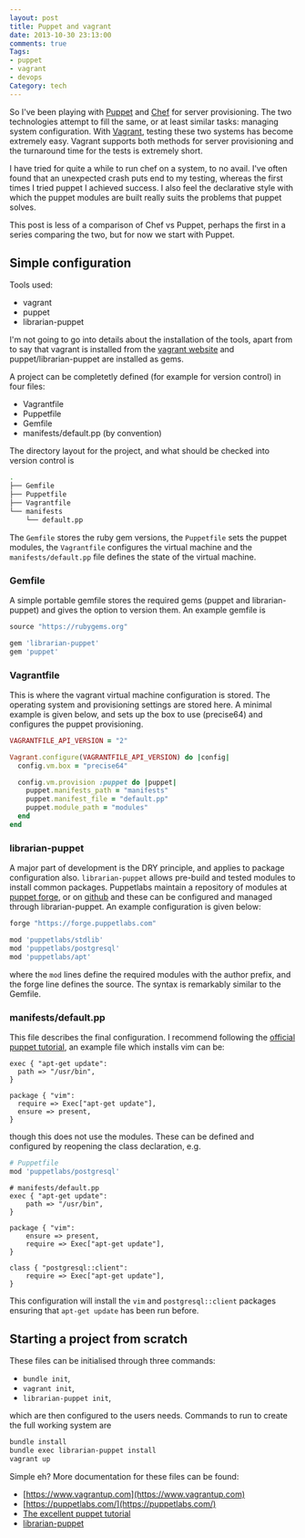 ```yaml
---
layout: post
title: Puppet and vagrant
date: 2013-10-30 23:13:00
comments: true
Tags:
- puppet
- vagrant
- devops
Category: tech
---
```


So I've been playing with [Puppet](https://puppetlabs.com/) and [Chef](https://www.opscode.com/chef/) for server provisioning. The two technologies attempt to fill the same, or at least similar tasks: managing system configuration. With [Vagrant](https://www.vagrantup.com/), testing these two systems has become extremely easy. Vagrant supports both methods for server provisioning and the turnaround time for the tests is extremely short.

I have tried for quite a while to run chef on a system, to no avail. I've often found that an unexpected crash puts end to my testing, whereas the first times I tried puppet I achieved success. I also feel the declarative style with which the puppet modules are built really suits the problems that puppet solves.

This post is less of a comparison of Chef vs Puppet, perhaps the first in a series comparing the two, but for now we start with Puppet.

## Simple configuration

Tools used:

* vagrant
* puppet
* librarian-puppet

I'm not going to go into details about the installation of the tools, apart from to say that vagrant is installed from the [vagrant website](https://vagrantup.com) and puppet/librarian-puppet are installed as gems.

A project can be completetly defined (for example for version control) in four files:

* Vagrantfile
* Puppetfile
* Gemfile
* manifests/default.pp (by convention)

The directory layout for the project, and what should be checked into version control is

``` bash
.
├── Gemfile
├── Puppetfile
├── Vagrantfile
└── manifests
    └── default.pp
```

The `Gemfile` stores the ruby gem versions, the `Puppetfile` sets the puppet modules, the `Vagrantfile` configures the virtual machine and the `manifests/default.pp` file defines the state of the virtual machine.

### Gemfile

A simple portable gemfile stores the required gems (puppet and librarian-puppet) and gives the option to version them. An example gemfile is


``` ruby
source "https://rubygems.org"

gem 'librarian-puppet'
gem 'puppet'
```


### Vagrantfile

This is where the vagrant virtual machine configuration is stored. The operating system and provisioning settings are stored here. A minimal example is given below, and sets up the box to use (precise64) and configures the puppet provisioning.


``` ruby
VAGRANTFILE_API_VERSION = "2"

Vagrant.configure(VAGRANTFILE_API_VERSION) do |config|
  config.vm.box = "precise64"

  config.vm.provision :puppet do |puppet|
    puppet.manifests_path = "manifests"
    puppet.manifest_file = "default.pp"
    puppet.module_path = "modules"
  end
end
```

### librarian-puppet

A major part of development is the DRY principle, and applies to package configuration also. `librarian-puppet` allows pre-build and tested modules to install common packages. Puppetlabs maintain a repository of modules at [puppet forge](https://forge.puppetlabs.com/), or on [github](https://www.github.com) and these can be configured and managed through librarian-puppet. An example configuration is given below:

``` ruby
forge "https://forge.puppetlabs.com"

mod 'puppetlabs/stdlib'
mod 'puppetlabs/postgresql'
mod 'puppetlabs/apt'
```
where the `mod` lines define the required modules with the author prefix, and the forge line defines the source. The syntax is remarkably similar to the Gemfile.


### manifests/default.pp

This file describes the final configuration. I recommend following the [official puppet tutorial](https://docs.puppetlabs.com/learning/index.html), an example file which installs vim can be:

``` puppet
exec { "apt-get update":
  path => "/usr/bin",
}

package { "vim":
  require => Exec["apt-get update"],
  ensure => present,
}
```

though this does not use the modules. These can be defined and configured by reopening the class declaration, e.g.

``` ruby
# Puppetfile
mod 'puppetlabs/postgresql'

```
``` puppet
# manifests/default.pp
exec { "apt-get update":
    path => "/usr/bin",
}

package { "vim":
    ensure => present,
    require => Exec["apt-get update"],
}

class { "postgresql::client":
    require => Exec["apt-get update"],
}
```

This configuration will install the `vim` and `postgresql::client` packages ensuring that `apt-get update` has been run before.


## Starting a project from scratch

These files can be initialised through three commands:

* `bundle init`,
* `vagrant init`,
* `librarian-puppet init`, 

which are then configured to the users needs. Commands to run to create the full working system are

``` bash
bundle install
bundle exec librarian-puppet install
vagrant up
```

Simple eh? More documentation for these files can be found:

* [https://www.vagrantup.com](https://www.vagrantup.com)
* [https://puppetlabs.com/](https://puppetlabs.com/)
* [The excellent puppet tutorial](https://docs.puppetlabs.com/learning/index.html)
* [librarian-puppet](https://librarian-puppet.com/)
